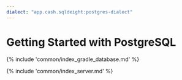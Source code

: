 ```yaml
---
dialect: "app.cash.sqldeight:postgres-dialect"
---
```

# Getting Started with PostgreSQL

{% include 'common/index_gradle_database.md' %}

{% include 'common/index_server.md' %}